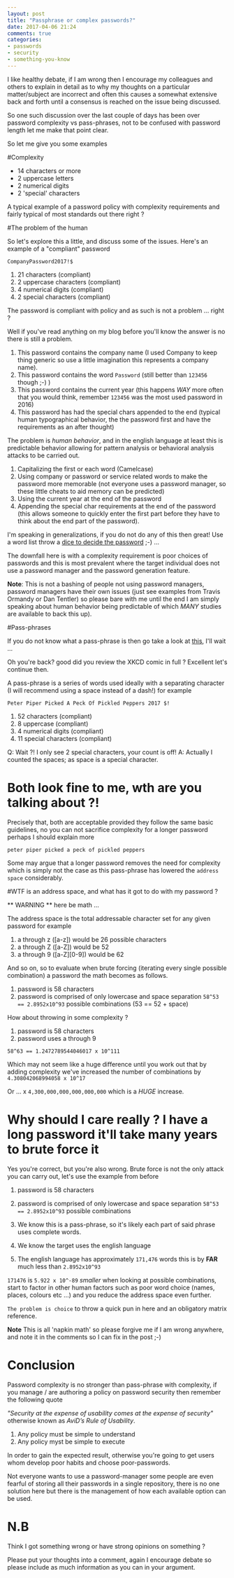 ```yaml
---
layout: post
title: "Passphrase or complex passwords?"
date: 2017-04-06 21:24
comments: true
categories:
- passwords
- security
- something-you-know
---
```


I like healthy debate, if I am wrong then I encourage my colleagues and others to explain in detail as to why my thoughts on a particular matter/subject are incorrect and often this causes a somewhat extensive back and forth until a consensus is reached on the issue being discussed.

So one such discussion over the last couple of days has been over password complexity vs pass-phrases, not to be confused with password length let me make that point clear.

So let me give you some examples

#Complexity

- 14 characters or more
- 2 uppercase letters
- 2 numerical digits
- 2 'special' characters

A typical example of a password policy with complexity requirements and fairly typical of most standards out there right ? 

#The problem of the human

So let's explore this a little, and discuss some of the issues. Here's an example of a "compliant" password

`CompanyPassword2017!$`

1. 21 characters (compliant)
2. 2 uppercase characters (compliant)
3. 4 numerical digits (compliant)
4. 2 special characters (compliant)

The password is compliant with policy and as such is not a problem ... right ?

Well if you've read anything on my blog before you'll know the answer is no there is still a problem.

1. This password contains the company name (I used Company to keep thing generic so use a little imagination this represents a company name).
2. This password contains the word `Password` (still better than `123456` though ;-) )
3. This password contains the current year (this happens *WAY* more often that you would think, remember `123456` was the most used password in 2016)
4. This password has had the special chars appended to the end (typical human typographical behavior, the the password first and have the requirements as an after thought)

The problem is *human behavior*, and in the english language at least this is predictable behavior allowing for pattern analysis or behavioral analysis attacks to be carried out.

1. Capitalizing the first or each word (Camelcase)
2. Using company or password or service related words to make the password more memorable (not everyone uses a password manager, so these little cheats to aid memory can be predicted)
3. Using the current year at the end of the password
4. Appending the special char requirements at the end of the password (this allows someone to quickly enter the first part before they have to think about the end part of the password).

I'm speaking in generalizations, if you do not do any of this then great! Use a word list throw a [dice to decide the password](https://xkcd.com/221/) ;-) ... 

The downfall here is with a complexity requirement is poor choices of passwords and this is most prevalent where the target individual does not use a password manager and the password generation feature.

**Note**: This is not a bashing of people not using password managers, password managers have their own issues (just see examples from Travis Ormandy or Dan Tentler) so please bare with me until the end I am simply speaking about human behavior being predictable of which *MANY* studies are available to back this up).

#Pass-phrases

If you do not know what a pass-phrase is then go take a look at [this](https://xkcd.com/936/), I'll wait ...

Oh you're back? good did you review the XKCD comic in full ? Excellent let's continue then.

A pass-phrase is a series of words used ideally with a separating character (I will recommend using a space instead of a dash!) for example

`Peter Piper Picked A Peck Of Pickled Peppers 2017 $!` 

1. 52 characters (compliant)
2. 8 uppercase (compliant)
3. 4 numerical digits (compliant)
4. 11 special characters (compliant)

Q: Wait ?! I only see 2 special characters, your count is off!
A: Actually I counted the spaces; as space is a special character.

# Both look fine to me, wth are you talking about ?!

Precisely that, both are acceptable provided they follow the same basic guidelines, no you can not sacrifice complexity for a longer password perhaps I should explain more

`peter piper picked a peck of pickled peppers`

Some may argue that a longer password removes the need for complexity which is simply not the case as this pass-phrase has lowered the `address space` considerably.

#WTF is an address space, and what has it got to do with my password ?

** WARNING ** here be math ...

The address space is the total addressable character set for any given password for example 

1. a through z ([a-z]) would be 26 possible characters
2. a through Z ([a-Z]) would be 52
3. a through 9 ([a-Z][0-9]) would be 62

And so on, so to evaluate when brute forcing (iterating every single possible combination) a password the math becomes as follows.

1. password is 58 characters
2. password is comprised of only lowercase and space separation `58^53 == 2.8952x10^93` possible combinations (53 == 52 + space)

How about throwing in some complexity ? 

1. password is 58 characters
2. password uses a through 9

`58^63 == 1.2472789544046017 x 10^111`

Which may not seem like a huge difference until you work out that by adding complexity we've increased the number of combinations by `4.308042068994058 x 10^17`

Or ... x `4,300,000,000,000,000,000` which is a *HUGE* increase.

# Why should I care really ? I have a long password it'll take many years to brute force it

Yes you're correct, but you're also wrong. Brute force is not the only attack you can carry out, let's use the example from before

1. password is 58 characters
2. password is comprised of only lowercase and space separation `58^53 == 2.8952x10^93` possible combinations

1. We know this is a pass-phrase, so it's likely each part of said phrase uses complete words.
2. We know the target uses the english language
3. The english language has approximately `171,476` words this is by **FAR** much less than `2.8952x10^93` 

`171476` is `5.922 x 10^-89` *smaller* when looking at possible combinations, start to factor in other human factors such as poor word choice (names, places, colours etc ...) and you reduce the address space even further.

`The problem is choice` to throw a quick pun in here and an obligatory matrix reference.

**Note** This is all 'napkin math' so please forgive me if I am wrong anywhere, and note it in the comments so I can fix in the post ;-)

# Conclusion

Password complexity is no stronger than pass-phrase with complexity, if you manage / are authoring a policy on password security then remember the following quote

*"Security at the expense of usability comes at the expense of security"* otherwise known as *AviD’s Rule of Usability*.

1. Any policy must be simple to understand
2. Any policy myst be simple to execute

In order to gain the expected result, otherwise you're going to get users whom develop poor habits and choose poor-passwords.

Not everyone wants to use a password-manager some people are even fearful of storing all their passwords in a single repository, there is no one solution here but there is the management of how each available option can be used.

# N.B

Think I got something wrong or have strong opinions on something ?

Please put your thoughts into a comment, again I encourage debate so please include as much information as you can in your argument.
